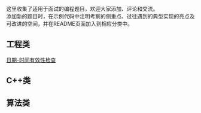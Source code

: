 这里收集了适用于面试的编程题目，欢迎大家添加、评论和交流。  
添加新的题目时，在示例代码中注明考察的侧重点、过往遇到的典型实现的亮点及可改进的空间，并在README页面加入到相应分类中。
## 工程类
[日期-时间有效性检查](time_validity_checks.cpp)
## C++类
## 算法类